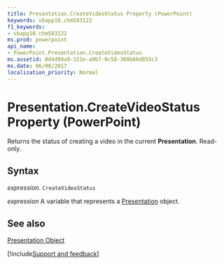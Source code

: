 ```yaml
---
title: Presentation.CreateVideoStatus Property (PowerPoint)
keywords: vbapp10.chm583122
f1_keywords:
- vbapp10.chm583122
ms.prod: powerpoint
api_name:
- PowerPoint.Presentation.CreateVideoStatus
ms.assetid: 0d4d99a9-321e-a9b7-0c58-369b66d855c3
ms.date: 06/08/2017
localization_priority: Normal
---
```



# Presentation.CreateVideoStatus Property (PowerPoint)

Returns the status of creating a video in the current  **Presentation**. Read-only.


## Syntax

 _expression_. `CreateVideoStatus`

 _expression_ A variable that represents a [Presentation](./PowerPoint.Presentation.md) object.


## See also


[Presentation Object](PowerPoint.Presentation.md)

[!include[Support and feedback](~/includes/feedback-boilerplate.md)]